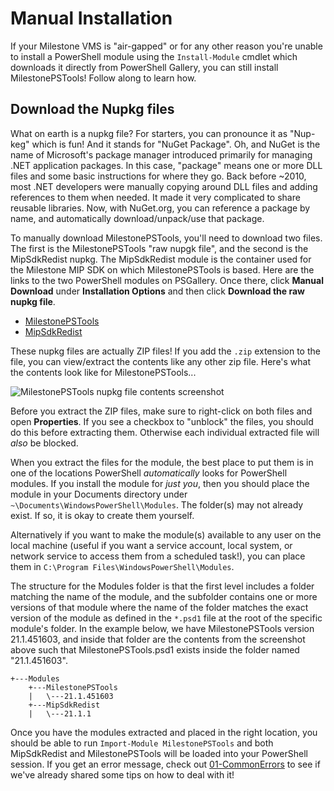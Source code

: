 # Manual Installation

If your Milestone VMS is "air-gapped" or for any other reason you're unable to install a PowerShell module using the `Install-Module` cmdlet which downloads it directly from PowerShell Gallery, you can still install MilestonePSTools! Follow along to learn how.

## Download the Nupkg files

What on earth is a nupkg file? For starters, you can pronounce it as "Nup-keg" which is fun! And it stands for "NuGet Package". Oh, and NuGet is the name of Microsoft's package manager introduced primarily for managing .NET application packages. In this case, "package" means one or more DLL files and some basic instructions for where they go. Back before ~2010, most .NET developers were manually copying around DLL files and adding references to them when needed. It made it very complicated to share reusable libraries. Now, with NuGet.org, you can reference a package by name, and automatically download/unpack/use that package.

To manually download MilestonePSTools, you'll need to download two files. The first is the MilestonePSTools "raw nupgk file", and the second is the MipSdkRedist nupkg. The MipSdkRedist module is the container used for the Milestone MIP SDK on which MilestonePSTools is based. Here are the links to the two PowerShell modules on PSGallery. Once there, click **Manual Download** under **Installation Options** and then click **Download the raw nupkg file**.

- [MilestonePSTools](https://www.powershellgallery.com/packages/MilestonePSTools)
- [MipSdkRedist](https://www.powershellgallery.com/packages/MipSdkRedist)

These nupkg files are actually ZIP files! If you add the `.zip` extension to the file, you can view/extract the contents like any other zip file. Here's what the contents look like for MilestonePSTools...

![MilestonePSTools nupkg file contents screenshot](https://github.com/MilestoneSystemsInc/PowerShellSamples/blob/main/Getting-Started/images/MilestonePSTools-nupkg-contents.png?raw=true)

Before you extract the ZIP files, make sure to right-click on both files and open **Properties**. If you see a checkbox to "unblock" the files, you should do this before extracting them. Otherwise each individual extracted file will *also* be blocked.

When you extract the files for the module, the best place to put them is in one of the locations PowerShell *automatically* looks for PowerShell modules. If you install the module for *just you*, then you should place the module in your Documents directory under `~\Documents\WindowsPowerShell\Modules`. The folder(s) may not already exist. If so, it is okay to create them yourself.

Alternatively if you want to make the module(s) available to any user on the local machine (useful if you want a service account, local system, or network service to access them from a scheduled task!), you can place them in `C:\Program Files\WindowsPowerShell\Modules`.

The structure for the Modules folder is that the first level includes a folder matching the name of the module, and the subfolder contains one or more versions of that module where the name of the folder matches the exact version of the module as defined in the `*.psd1` file at the root of the specific module's folder. In the example below, we have MilestonePSTools version 21.1.451603, and inside that folder are the contents from the screenshot above such that MilestonePSTools.psd1 exists inside the folder named "21.1.451603".

```text
+---Modules
    +---MilestonePSTools
    |   \---21.1.451603
    +---MipSdkRedist
    |   \---21.1.1
```

Once you have the modules extracted and placed in the right location, you should be able to run `Import-Module MilestonePSTools` and both MipSdkRedist and MilestonePSTools will be loaded into your PowerShell session. If you get an error message, check out [01-CommonErrors](01-CommonErrors.md) to see if we've already shared some tips on how to deal with it!
